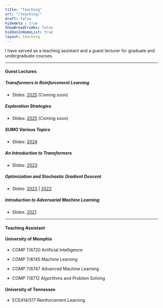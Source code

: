 ```yaml
---
title: "Teaching"
url: "/teaching/"
draft: false
hidemeta : true
ShowBreadCrumbs: false
hiddenInHomeList: true
layout: teaching
---
```


I have served as a teaching assistant and a guest lecturer for graduate and undergraduate courses.

-------------------


#### Guest Lectures


##### Transformers in Reinforcement Learning

- Slides: [2025]() (Coming soon)


##### Exploration Strategies

- Slides: [2025]() (Coming soon)


##### SUMO Various Topics

- Slides: [2024](https://poudel-bibek.github.io/pdfs/slides/sumo_class)


##### An Introduction to Transformers

- Slides: [2023](https://poudel-bibek.github.io/pdfs/slides/intro_to_transformers)


##### Optimization and Stochastic Gradient Descent

- Slides: [2023](https://poudel-bibek.github.io/pdfs/slides/optimization_sgd) | [2022](https://poudel-bibek.github.io/pdfs/slides/optimization_sgd)


##### Introduction to Adversarial Machine Learning

- Slides: [2021](https://poudel-bibek.github.io/pdfs/slides/intro_to_aml)


-------------------


#### Teaching Assistant


#### University of Memphis

- COMP 7/8720 Artificial Intelligence

- COMP 7/8745 Machine Learning

- COMP 7/8747 Advanced Machine Learning

- COMP 7/8712 Algorithms and Problem Solving



#### University of Tennessee

- ECE414/517 Reinforcement Learning  


